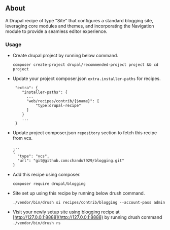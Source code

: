 
## About
A Drupal recipe of type "Site" that configures a standard blogging site, leveraging core modules and themes,
and incorporating the Navigation module to provide a seamless editor experience.

### Usage

- Create drupal project by running below command.
  ```
  composer create-project drupal/recommended-project project && cd project
  ```
- Update your project composer.json `extra.installer-paths` for recipes.
  ```
   "extra": {
      "installer-paths": {
        ...
        "web/recipes/contrib/{$name}": [
            "type:drupal-recipe"
        ]
      }
      ...
   }
  ```
- Update project composer.json `repository` section to fetch this recipe from vcs.
  ```
  ...
  {
    "type": "vcs",
    "url": "git@github.com:chandu7929/blogging.git"
  }
  ```
- Add this recipe using composer.
  ```
  composer require drupal/blogging
  ```
- Site set up using this recipe by running below drush command.
  ```
  ./vendor/bin/drush si recipes/contrib/blogging --account-pass admin
  ```
- Visit your newly setup site using blogging recipe at [http://127.0.0.1:8888](http://127.0.0.1:8888) by running drush command `./vendor/bin/drush rs`
